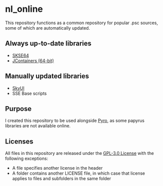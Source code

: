 # nl_online
This repository functions as a common repository for popular .psc sources, some of which are automatically updated.

## Always up-to-date libraries
* [SKSE64](https://github.com/ianpatt/skse64)
* [JContainers (64-bit)](https://github.com/ryobg/JContainers)

## Manually updated libraries
* [SkyUI](https://github.com/schlangster/skyui)
* SSE Base scripts

## Purpose
I created this repository to be used alongside [Pyro](https://github.com/fireundubh/pyro/tree/master/pyro), as some papyrus libraries are not available online.

## Licenses
All files in this repository are released under the [GPL-3.0 License](LICENSE) with the following exceptions:

* A file specifies another license in the header
* A folder contains another LICENSE file, in which case that license applies to files and subfolders in the same folder